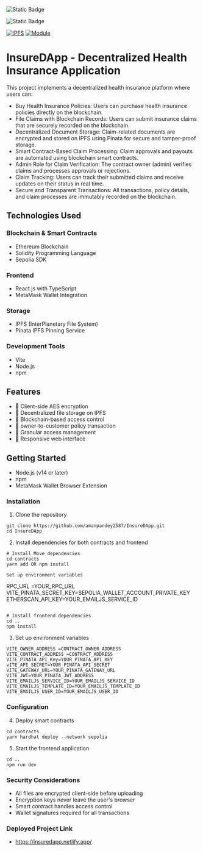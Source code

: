 ﻿
![Static Badge](https://img.shields.io/badge/Ethereum-blue)

![Static Badge](https://img.shields.io/badge/Solidity-8a2be2)

[![IPFS](https://img.shields.io/badge/IPFS-Enabled-blue.svg?style=flat-square&logo=ipfs)](https://ipfs.io/)
[![Module](https://img.shields.io/badge/Module-Verified-green.svg?style=flat-square&logo=data:image/svg+xml;base64,PHN2ZyB3aWR0aD0iMjQiIGhlaWdodD0iMjQiIHZpZXdCb3g9IjAgMCAyNCAyNCIgZmlsbD0ibm9uZSIgeG1sbnM9Imh0dHA6Ly93d3cudzMub3JnLzIwMDAvc3ZnIj48cGF0aCBkPSJNOSAxNi4xN0w0LjgzIDEyTDMuNDEgMTMuNDFMOSAxOUwyMSA3TDE5LjU5IDUuNTlMOSAxNi4xN1oiIGZpbGw9IndoaXRlIi8+PC9zdmc+)](https://explorer.aptoslabs.com/txn/0xfd71f336763eab3cec382344c3785a1bbaa5702738101ebb04b05de2b11ca5b1?network=testnet)

# InsureDApp - Decentralized Health Insurance Application 

This project implements a decentralized health insurance platform where users can:
- Buy Health Insurance Policies: Users can purchase health insurance policies directly on the blockchain.
- File Claims with Blockchain Records: Users can submit insurance claims that are securely recorded on the blockchain.
- Decentralized Document Storage: Claim-related documents are encrypted and stored on IPFS using Pinata for secure and tamper-proof storage.
- Smart Contract-Based Claim Processing: Claim approvals and payouts are automated using blockchain smart contracts.
- Admin Role for Claim Verification: The contract owner (admin) verifies claims and processes approvals or rejections.
- Claim Tracking: Users can track their submitted claims and receive updates on their status in real time.
- Secure and Transparent Transactions: All transactions, policy details, and claim processes are immutably recorded on the blockchain.


## Technologies Used
### Blockchain & Smart Contracts

- Ethereum Blockchain
- Solidity Programming Language
- Sepolia SDK

### Frontend

- React.js with TypeScript
- MetaMask Wallet Integration

### Storage

- IPFS (InterPlanetary File System)
- Pinata IPFS Pinning Service

### Development Tools

- Vite
- Node.js
- npm

## Features

- 🔐 Client-side AES encryption
- 📁 Decentralized file storage on IPFS
- 🔗 Blockchain-based access control
- 👥 owner-to-customer policy transaction
- 🎯 Granular access management
- 📱 Responsive web interface

## Getting Started
- Node.js (v14 or later)
- npm
- MetaMask Wallet Browser Extension

### Installation

1. Clone the repository
```
git clone https://github.com/amanpandey2587/InsureDApp.git
cd InsureDApp
```

2. Install dependencies for both contracts and frontend
```
# Install Move dependencies
cd contracts
yarn add OR npm install

Set up environment variables
```
RPC_URL =YOUR_RPC_URL
VITE_PINATA_SECRET_KEY=SEPOLIA_WALLET_ACCOUNT_PRIVATE_KEY
ETHERSCAN_API_KEY=YOUR_EMAILJS_SERVICE_ID

```

```
```
# Install frontend dependencies
cd ..
npm install
```

3. Set up environment variables
```
VITE_OWNER_ADDRESS =CONTRACT_OWNER_ADDRESS
VITE_CONTRACT_ADDRESS =CONTRACT_ADDRESS
VITE_PINATA_API_Key=YOUR_PINATA_API_KEY
vITE_API_SECRET=YOUR_PINATA_API_SECRET
VITE_GATEWAY_URL=YOUR_PINATA_GATEWAY_URL
VITE_JWT=YOUR_PINATA_JWT_ADDRESS
VITE_EMAILJS_SERVICE_ID=YOUR_EMAILJS_SERVICE_ID
VITE_EMAILJS_TEMPLATE_ID=YOUR_EMAILJS_TEMPLATE_ID
VITE_EMAILJS_USER_ID=YOUR_EMAILJS_USER_ID

```

### Configuration

4. Deploy smart contracts
```
cd contracts
yarn hardhat deploy --network sepolia
```

5. Start the frontend application
```
cd ..
npm run dev
```



### Security Considerations

- All files are encrypted client-side before uploading
- Encryption keys never leave the user's browser
- Smart contract handles access control
- Wallet signatures required for all transactions

### Deployed Project Link

- https://insuredapp.netlify.app/
